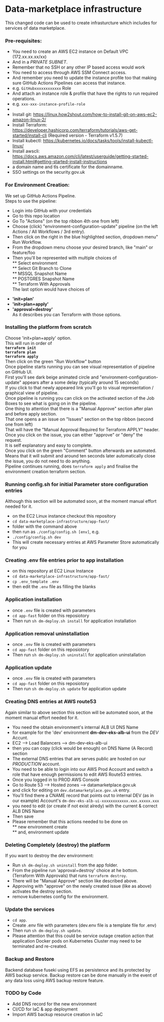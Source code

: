 # Data-marketplace infrastructure

This changed code can be used to create infrasturcture which includes for services of data marketplace.

### Pre-requisites:

* You need to create an AWS EC2 instance on Default VPC (172.xx.xx.xx/xx)  
* And in a _PRIVATE  SUBNET_.  
* Remember that no SSH or any other IP based access would work  
* You need to access through AWS SSM Connect access.  
* And remember you need to update the instance profile too that making sure GitHub Actions Pipelines can access that instance.  
* e.g. `GitHubxxxxxxxxxxxx` Role  
* And attach an instance role & profile that have the rights to run required operations.  
* e.g. `xxx-xxx-instance-profile-role`  
* 
* Install git: https://linux.how2shout.com/how-to-install-git-on-aws-ec2-amazon-linux-2/
* Install Terraform: https://developer.hashicorp.com/terraform/tutorials/aws-get-started/install-cli (Required version - Terraform v1.5.7)
* Install kubectl: https://kubernetes.io/docs/tasks/tools/install-kubectl-linux/
* Install awscli: https://docs.aws.amazon.com/cli/latest/userguide/getting-started-install.html#getting-started-install-instructions
* a domain name and tls certificate for the domainname.
* SSO settings on the security.gov.uk

### For Environment Creation:
We set up GitHub Actions Pipeline.  
Steps to use the pipeline:  
* Login into GitHub with your credentials  
* Go to this repo location  
* Go To "Actions" (on the top ribbon 4th one from left)  
* Choose (click) "environment-configuration-update" pipeline (on the left Actions / All Workflows / 3rd entry). 
* Then click on the right in the blue highlighted section, dropdown menu" Run Workflow.  
* From the dropdown menu choose your desired branch, like "main" or feature/foo  
* Then you'll be represented with multiple choices of  
** Select environment  
** Select Git Branch to Clone  
** MSSQL Snapshot Name  
** POSTGRES Snapshot Name  
** Terraform With Approvals  
The last option would have choices of  
- **'init+plan'**  
- **'init+plan+apply'**  
- **'approval+destroy'**  
As it describes you can Terraform with those options.

### Installing the platform from scratch
Choose 'init+plan+apply' option.  
This will run in order of  
**`terraform init`**  
**`terraform plan`**  
**`terraform apply`**  
Then click on the green "Run Workflow" button  
Once pipeline starts running you can see visual representation of pipeline on GitHub UI.  
First you'll see dark beige animated circle and "environment-configuration-update" appears after a some delay (typically around 15 seconds)  
If you click to that newly appeared link you'll go to visual representation / graphical view of pipeline.  
Once pipeline is running you can click on the activated section of the Job Boxes to see what is going on in the pipeline.   
One thing to attention that there is a "Manual Approve" section after plan and before apply section.  
That one opens a an issue on "Issues" section on the top ribbon (second one from left)  
That will have the "Manual Approval Required for Terraform APPLY" header.  
Once you click on the issue, you can either "approve" or "deny" the request.  
It is self explanatory and easy to complete.  
Once you click on the green "Comment" button afterwards are automated. Means that it will submit and around ten seconds later automatically close the issue, you do not need to do anything.  
Pipeline continues running, does `terraform apply` and finalise the environment creation terraform section.  

### Running config.sh for initial Parameter store configuration entries
Although this section will be automated soon, at the moment manual effort needed for it.  
* on the EC2 Linux instance checkout this repository  
* `cd data-marketplace-infrastructure/app-fast/`  
* folder with the command above  
* then run as `./config/config.sh [env]`, e.g.  
* `./config/config.sh dev`  
* This will create necessary entries at AWS Parameter Store automatically for you  

### Creating .env file entries prior to app installation
* on this repository at EC2 Linux Instance  
* `cd data-marketplace-infrastructure/app-fast/`  
* `cp .env_template .env`  
* then edit the `.env` file as filling the blanks

### Application installation
* once `.env` file is created with parameters  
* `cd app-fast` folder on this reposiotory  
* Then run `sh dm-deploy.sh install` for application installation

### Application removal uninstallation
* once `.env` file is created with parameters  
* `cd app-fast` folder on this reposiotory  
* Then run `sh dm-deploy.sh uninstall` for application uninstallation  

### Application update
* once `.env` file is created with parameters  
* `cd app-fast` folder on this reposiotory  
* Then run `sh dm-deploy.sh update` for application update

### Creating DNS entries at AWS route53
Again similar to above section this section will be automated soon, at the moment manual effort needed for it.  

* You need the obtain environment's internal ALB UI DNS Name  
* for example for the 'dev' environment **dm-dev-eks-alb-ui** from the _DEV_ Accunt.  
* EC2 --> Load Balancers --> dm-dev-eks-alb-ui  
* then you can copy (click would be enough) on DNS Name (A Record) section
* The external DNS entries that are serves public are hosted on our _PRODUCTION_ account.  
* You need to be able to login into our AWS Prod Account and switch a role that have enough permissions to edit AWS Route53 entries.  
* Once you logged in to PROD AWS Console  
* Go to Route 53 --> Hosted zones --> datamarketplace.gov.uk  
* and click for editing on `dev.datamarketplace.gov.uk` entry.  
* You'll find there a CNAME record that points out to internal DEV (as in our example) Account's `dm-dev-eks-alb-ui-xxxxxxxxxxxx.xxx.xxxxx.xxx`  
* you need to edit (or create if not exist alredy) with the current & correct ALB DNS Name  
* Then save  
* Please remember that this actions needed to be done on  
** new environment create  
** and, environment update


### Deleting Completely (destroy) the platform 

If you want to destroy the dev environment:

* Run `sh dm-deploy.sh uninstall` from the app folder.
* From the pipeline run 'approval+destroy' choice at he bottom. (Terraform With Approvals) that runs `terraform destroy`.  
* There will be "Manual Approve" section like described above. 
* Approving with "approve" on the newly created issue (like as above) activates the destroy section.
* remove kubernetes config for the environment.

### Update the services 
* `cd app`.
* Create .env file with parameters (dev.env file is a template file for .env)
* Then run `sh dm-deploy.sh update`.  
* Please attention that this could be service outage creation action that application Docker pods on Kubernetes Cluster may need to be terminated and re-created.
  
### Backup and Restore 

Backend database fuseki using EFS as persistence and its protected by AWS backup service.
Backup restore can be done manually in the event of any data loss using AWS backup restore feature.


### TODO by Code
* Add DNS record for the new environment
* CI/CD for IaC & app deployment
* Import AWS backup resource creation in IaC
